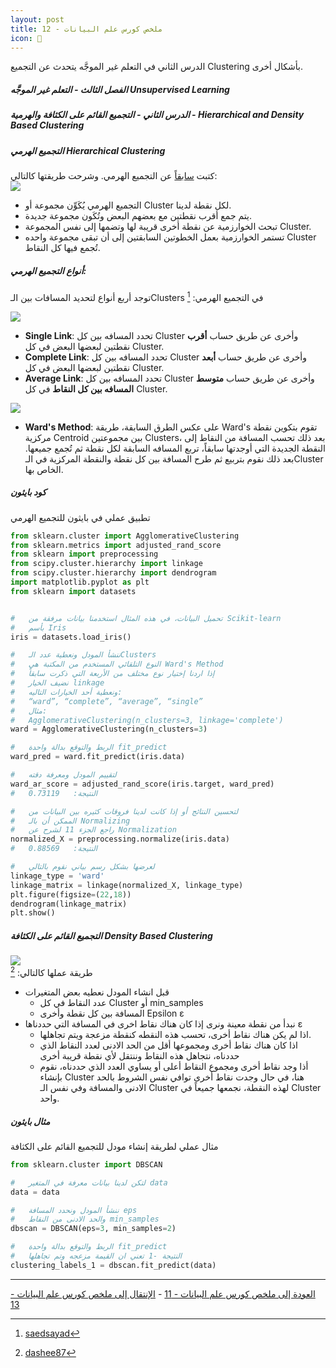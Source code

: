 ```yaml
---  
layout: post
title: ملخص كورس علم البيانات - 12
icon: 📝
---  
```


الدرس الثاني في التعلم غير الموجَّه يتحدث عن التجميع Clustering بأشكال أخرى.  
  
  


##### الفصل الثالث - التعلم غير الموجَّه Unsupervised Learning  
##### الدرس الثاني - التجميع القائم على الكثافة والهرمية - Hierarchical and Density Based Clustering  
  
  
##### التجميع الهرمي Hierarchical Clustering  

كتبت [سابقاً](https://alioh.github.io/Machine-Learning-for-Everyone-4/) عن التجميع الهرمي. وشرحت طريقتها كالتالي:  
![](https://alioh.github.io/images/2019-2-12/3.gif)  
* التجميع الهرمي يُكَوِّن مجموعة أو Cluster لكل نقطة لدينا.
* يتم جمع أقرب نقطتين مع بعضهم البعض وتُكَون مجموعة جديدة.
* تبحث الخوارزمية عن نقطة أخرى قريبة لها وتضمها إلى نفس المجموعة Cluster.
* تستمر الخوارزمية بعمل الخطوتين السابقتين إلى أن تبقى مجموعة واحده Cluster تُجمع فيها كل النقاط.

##### أنواع التجميع الهرمي:  
توجد أربع أنواع لتحديد المسافات بين الـClusters في التجميع الهرمي: [^1]  

![](https://alioh.github.io/images/2019-4-13/typesofhierarchicalclustering.png)  

* **Single Link**: تحدد المسافه بين كل Cluster وأخرى عن طريق حساب **أقرب** نقطتين لبعضها البعض في كل Cluster.
* **Complete Link**: تحدد المسافه بين كل Cluster وأخرى عن طريق حساب **أبعد** نقطتين لبعضها البعض في كل Cluster.
* **Average Link**: تحدد المسافه بين كل Cluster وأخرى عن طريق حساب **متوسط المسافه بين كل النقاط** في كل Cluster.

![](https://alioh.github.io/images/2019-4-13/wardsmethod.png)  

* **Ward's Method**: على عكس الطرق السابقة، طريقة Ward's تقوم بتكوين نقطة مركزية Centroid بين مجموعتين Clusters، بعد ذلك تحسب المسافة من النقاط إلى النقطة الجديدة التي أوجدتها سابقاً، تربع المسافه السابقة لكل نقطة ثم تُجمع جميعها. بعد ذلك نقوم بتربيع ثم طرح المسافة بين كل نقطة والنقطة المركزية في الـCluster الخاص بها.

##### كود بايثون
تطبيق عملي في بايثون للتجميع الهرمي
````python
from sklearn.cluster import AgglomerativeClustering
from sklearn.metrics import adjusted_rand_score
from sklearn import preprocessing
from scipy.cluster.hierarchy import linkage
from scipy.cluster.hierarchy import dendrogram
import matplotlib.pyplot as plt
from sklearn import datasets


#   تحميل البيانات، في هذه المثال استخدمنا بيانات مرفقة من Scikit-learn
#   بأسم Iris
iris = datasets.load_iris()

#   ننشأ المودل ونعطية عدد الـClusters
#   النوع التلقائي المستخدم من المكتبة هي Ward's Method
#   إذا اردنا إختيار نوع مختلف من الأربعة التي ذكرت سابقاً
#   نضيف الخيار linkage 
#   ونعطية أحد الخيارات التاليه:
#   “ward”, “complete”, “average”, “single”
#   مثال:
#   AgglomerativeClustering(n_clusters=3, linkage='complete')
ward = AgglomerativeClustering(n_clusters=3)

#   الربط والتوقع بدالة واحدة fit_predict
ward_pred = ward.fit_predict(iris.data)

#   لتقييم المودل ومعرفة دقته
ward_ar_score = adjusted_rand_score(iris.target, ward_pred)
#   النتيجة:   0.73119

#   لتحسين النتائج أو إذا كانت لدينا فروقات كثيره بين البيانات من
#   الممكن أن بالـ Normalizing
#   راجع الجزء 11 لشرح عن Normalization 
normalized_X = preprocessing.normalize(iris.data)
#   النتيجة:   0.88569

#   لعرضها بشكل رسم بياني نقوم بالتالي
linkage_type = 'ward'
linkage_matrix = linkage(normalized_X, linkage_type)
plt.figure(figsize=(22,18))
dendrogram(linkage_matrix)
plt.show()
````

##### التجميع القائم على الكثافة Density Based Clustering  
![](https://alioh.github.io/images/2019-4-13/dbscan.gif)  
طريقة عملها كالتالي: [^2]  
* قبل انشاء المودل نعطيه بعض المتغيرات
  * عدد النقاط في كل Cluster أو min_samples 
  * المسافة بين كل نقطة وأخرى Epsilon ε
* نبدأ من نقطة معينة ونرى إذا كان هناك نقاط اخرى في المسافة التي حددناها ε  
  * اذا لم يكن هناك نقاط أخرى، تحسب هذه النقطه كنقطة مزعجة ويتم تجاهلها.
  * اذا كان هناك نقاط أخرى ومجموعها أقل من الحد الادنى لعدد النقاط الذي حددناه، نتجاهل هذه النقاط وننتقل لأي نقطة قريبة أخرى
  * أذا وجد نقاط أخرى ومجموع النقاط أعلى أو يساوي العدد الذي حددناه، نقوم بإنشاء Cluster هنا، في حال وجدت نقاط أخرى توافي نفس الشروط بالحد الادنى والمسافة وفي نفس الـ Cluster لهذه النقطة، نجمعها جميعاً في Cluster واحد.


##### مثال بايثون
مثال عملي لطريقة إنشاء مودل للتجميع القائم على الكثافة  
````python
from sklearn.cluster import DBSCAN

#   لتكن لدينا بيانات معرفة في المتغير data
data = data

#   ننشأ المودل ونحدد المسافة eps
#   والحد الادنى من النقاط min_samples
dbscan = DBSCAN(eps=3, min_samples=2)

#   الربط والتوقع بدالة واحدة fit_predict
#   النتيجة -1 تعني ان القيمة مزعجه وتم تجاهلها
clustering_labels_1 = dbscan.fit_predict(data)
````

-----
[العودة إلى ملخص كورس علم البيانات - 11](https://alioh.github.io/DSND-Notes-11/)   -   [الإنتقال إلى ملخص كورس علم البيانات - 13](https://alioh.github.io/DSND-Notes-13)  
  
  
[^1]: [saedsayad](https://www.saedsayad.com/clustering_hierarchical.htm)
[^2]: [dashee87](https://dashee87.github.io/data%20science/general/Clustering-with-Scikit-with-GIFs/)